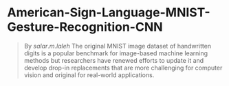 # American-Sign-Language-MNIST-Gesture-Recognition-CNN
> By $salar.m.laleh$
The original MNIST image dataset of handwritten digits is a popular benchmark for image-based machine learning methods but researchers have renewed efforts to update it and develop drop-in replacements that are more challenging for computer vision and original for real-world applications.
